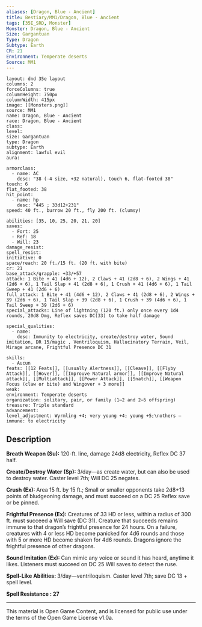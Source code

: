 ```yaml
---
aliases: [Dragon, Blue - Ancient]
title: Bestiary/MM1/Dragon, Blue - Ancient
tags: [35E_SRD, Monster]
Monster: Dragon, Blue - Ancient
Size: Gargantuan
Type: Dragon
Subtype: Earth
CR: 21
Environnent: Temperate deserts
Source: MM1
---
```


```statblock
layout: dnd 35e layout
columns: 2
forceColumns: true
columnHeight: 750px
columnWidth: 415px
image: [[Monsters.png]]
source: MM1
name: Dragon, Blue - Ancient
race: Dragon, Blue - Ancient
class: 
level: 
size: Gargantuan
type: Dragon
subtype: Earth
alignment: lawful evil
aura: 

armorclass:
  - name: AC
    desc: "38 (-4 size, +32 natural), touch 6, flat-footed 38"
touch: 6
flat_footed: 38
hit_point:
  - name: hp
    desc: "445 ; 33d12+231"
speed: 40 ft., burrow 20 ft., fly 200 ft. (clumsy)

abilities: [35, 10, 25, 20, 21, 20]
saves:
  - Fort: 25
  - Ref: 18
  - Will: 23
damage_resist: 
spell_resist: 
initiative: 0
space/reach: 20 ft./15 ft. (20 ft. with bite)
cr: 21
base_attack/grapple: +33/+57
attack: 1 Bite + 41 (4d6 + 12), 2 Claws + 41 (2d8 + 6), 2 Wings + 41 (2d6 + 6), 1 Tail Slap + 41 (2d8 + 6), 1 Crush + 41 (4d6 + 6), 1 Tail Sweep + 41 (2d6 + 6)
full_attack: 1 Bite + 41 (4d6 + 12), 2 Claws + 41 (2d8 + 6), 2 Wings + 39 (2d6 + 6), 1 Tail Slap + 39 (2d8 + 6), 1 Crush + 39 (4d6 + 6), 1 Tail Sweep + 39 (2d6 + 6)
special_attacks: Line of lightning (120 ft.) only once every 1d4 rounds, 20d8 Dmg, Reflex saves DC(33) to take half damage

special_qualities:
  - name: 
    desc: Immunity to electricity, create/destroy water, Sound imitation, DR 15/magic , Ventriloquism, Hallucinatory Terrain, Veil, Mirage arcane, Frightful Presence DC 31

skills:
  - Aucun
feats: [[12 Feats]], [[usually Alertness]], [[Cleave]], [[Flyby Attack]], [[Hover]], [[Improuve Natural armor]], [[Improve Natural attack]], [[Multiattack]], [[Power Attack]], [[Snatch]], [[Weapon Focus (claw or bite) and Wingover + 3 more]]
weak: 
environment: Temperate deserts
organization: solitary, pair, or family (1–2 and 2–5 offspring)
treasure: Triple standard
advancement: 
level_adjustment: Wyrmling +4; very young +4; young +5;\nothers —
immune: to electricity
```

## Description

<p>
						<b>Breath Weapon (Su): </b>120-ft. line, damage 24d8 electricity, Reflex DC 37 half.</p>
<p>
						<b>Create/Destroy Water (Sp): </b>3/day—as create water, but can also be used to destroy water. Caster level 7th; Will DC 25 negates.</p>
<p>
						<b>Crush (Ex): </b>Area 15 ft. by 15 ft.; Small or smaller opponents take 2d8+13 points of bludgeoning damage, and must succeed on a DC 25 Reflex save or be pinned.</p>
<p>
						<b>Frightful Presence (Ex): </b>Creatures of 33 HD or less, within a radius of 300 ft. must succeed a Will save (DC 31). Creature that succeeds remains immune to that dragon’s frightful presence for 24 hours. On a failure, creatures with 4 or less HD become panicked for 4d6 rounds and those with 5 or more HD become shaken for 4d6 rounds. Dragons ignore the frightful presence of other dragons.</p>
<p>
						<b>Sound Imitation (Ex): </b>Can mimic any voice or sound it has heard, anytime it likes. Listeners must succeed on DC 25 Will saves to detect the ruse.</p>
<p>
						<b>Spell-Like Abilities: </b>3/day—ventriloquism. Caster level 7th; save DC 13 + spell level.</p>
<p>
						<b>Spell Resistance : 27</b>
					</p>

---

This material is Open Game Content, and is licensed for public use under
the terms of the Open Game License v1.0a.
